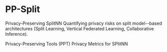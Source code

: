 # PP-Split
Privacy-Preserving SplitNN
Quantifying privacy risks on split model--based architectures (Split Learning, Vertical Federated Learning, Collaborative Inference).

Privacy-Preserving Tools (PPT)
Privacy Metrics for SPlitNN

